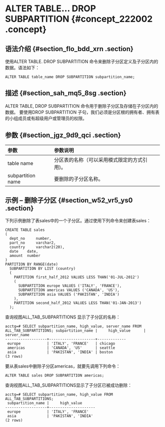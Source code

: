 # ALTER TABLE… DROP SUBPARTITION {#concept_222002 .concept}

## 语法介绍 {#section_flo_bdd_xrn .section}

使用ALTER TABLE. DROP SUBPARTITION 命令来删除子分区定义及子分区内的数据。语法如下：

``` {#codeblock_r8z_u4o_6ct}
ALTER TABLE table_name DROP SUBPARTITION subpartition_name;
```

## 描述 {#section_sah_mq5_8sg .section}

ALTER TABLE, DROP SUBPARTITION 命令用于删除子分区及存储在子分区内的数据。 要使用DROP SUBPARTITION 子句，我们必须是分区根的拥有者、拥有表的小组成员或有超级用户或管理员的权限。

## 参数 {#section_jgz_9d9_qci .section}

|参数|参数说明|
|:-|:---|
|table name|分区表的名称（可以采用模式限定的方式引用\)。|
|subpartition name|要删除的子分区名称。|

## 示例 – 删除子分区 {#section_w52_vr5_ys0 .section}

下列示例删除了表sales中的一个子分区。通过使用下列命令来创建表sales：

```
CREATE TABLE sales
(
  dept_no     number,
  part_no     varchar2,
  country     varchar2(20),
  date    date,
  amount  number
)
PARTITION BY RANGE(date)
  SUBPARTITION BY LIST (country)
  (
    PARTITION first_half_2012 VALUES LESS THAN('01-JUL-2012')
    (
      SUBPARTITION europe VALUES ('ITALY', 'FRANCE'),
      SUBPARTITION americas VALUES ('CANADA', 'US'),
      SUBPARTITION asia VALUES ('PAKISTAN', 'INDIA')
    ),
    PARTITION second_half_2012 VALUES LESS THAN('01-JAN-2013') 
  );
```

查询视图ALL\_TAB\_SUBPARTITIONS 显示了子分区的名称：

```
acctg=# SELECT subpartition_name, high_value, server_name FROM ALL_TAB_SUBPARTITIONS; subpartition_name |     high_value      | server_name 
-------------------+---------------------+-------------
 europe            | 'ITALY', 'FRANCE'   | chicago
 americas          | 'CANADA', 'US'      | seattle
 asia              | 'PAKISTAN', 'INDIA' | boston
(3 rows)
```

要从表sales中删除子分区americas，就要先调用下列命令：

``` {#codeblock_ulo_1mq_ts9}
ALTER TABLE sales DROP SUBPARTITION americas;
```

查询视图ALL\_TAB\_SUBPARTITIONS显示了子分区已被成功删除：

```
acctg=# SELECT subpartition_name, high_value FROM ALL_TAB_SUBPARTITIONS;
 subpartition_name |     high_value      
-------------------+---------------------
 europe            | 'ITALY', 'FRANCE'
 asia              | 'PAKISTAN', 'INDIA'
(2 rows)
```

